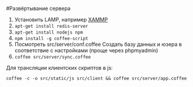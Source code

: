 #Развёртывание сервера
1. Установить LAMP, например [XAMMP](http://help.ubuntu.ru/wiki/xampp)
1. `apt-get install redis-server`
1. `apt-get install nodejs npm`
2. `npm install -g coffee-script`
3. Посмотреть src/server/conf.coffee
Создать базу данных и юзера в соответствие с настройками (проще через phpmyadmin)
4. `coffee src/server/sync.coffee`

Для трансляции клиентских скриптов в js:

`coffee -c -o src/static/js src/client && coffee src/server/app.coffee`
